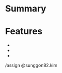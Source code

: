 # Summary
<!--- Summarize the information of the merge request -->


# Features
<!--- List of features and bugfixes included -->
*  
*  
*  


/assign @sunggon82.kim
